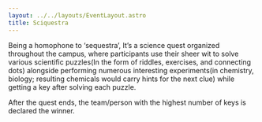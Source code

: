 ```yaml
---
layout: ../../layouts/EventLayout.astro
title: Sciquestra
---
```


Being a homophone to ‘sequestra’, It’s a science quest organized throughout the campus, where participants use their sheer wit to solve various scientific puzzles(In the form of riddles, exercises, and connecting dots) alongside performing numerous interesting experiments(in chemistry, biology; resulting chemicals would carry hints for the next clue) while getting a key after solving each puzzle.

After the quest ends, the team/person with the highest number of keys is declared the winner.
